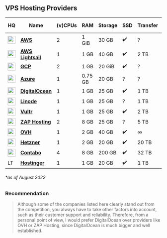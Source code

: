 ## VPS Hosting Providers

| HQ | Name | (v)CPUs | RAM | Storage | SSD | Transfer | Price | Incl. VAT | Safe 
| --- | --- | --- | --- | --- | --- | --- | --- | --- | --- |
| <img src="https://cdn.jsdelivr.net/npm/@azury/cdn/dist/locales/us.svg" width="25px" /> | [**AWS**](https://aws.amazon.com) | 2 | 1 GiB | 30 GB | ✔️ | ? | $6.87[\*](https://calculator.aws/#/estimate?id=6f840e242113d3f95d9f8909563de23367a361a7) | ? | ✔️ |
| <img src="https://cdn.jsdelivr.net/npm/@azury/cdn/dist/locales/us.svg" width="25px" /> | [**AWS Lightsail**](https://aws.amazon.com/lightsail) | 1 | 1 GB | 40 GB | ✔️ | 2 TB | $5[\*](https://aws.amazon.com/lightsail/pricing) | ? | ✔️ |
| <img src="https://cdn.jsdelivr.net/npm/@azury/cdn/dist/locales/us.svg" width="25px" /> | [**GCP**](https://cloud.google.com) | 2 | 1 GB | 20 GiB | ✔️ | ? | $9.52[\*](https://cloud.google.com/products/calculator/#id=c7f1b563-01a4-4e61-9760-1beb0d4385dc) | ? | ✔️ |
| <img src="https://cdn.jsdelivr.net/npm/@azury/cdn/dist/locales/us.svg" width="25px" /> | [**Azure**](https://azure.microsoft.com) | 1 | 0.75 GB | 20 GB | ? | ? | $13.19[\*](https://github.com/unvented/vps-hosters/raw/dev/ExportedEstimate.xlsx) | ? | ✔️ |
| <img src="https://cdn.jsdelivr.net/npm/@azury/cdn/dist/locales/us.svg" width="25px" /> | [**DigitalOcean**](https://digitalocean.com) | 1 | 1 GB | 25 GB | ✔️ | 1 TB | $6.00[\*](https://www.digitalocean.com/products/droplets)	| ✖️ | ✔️ |
| <img src="https://cdn.jsdelivr.net/npm/@azury/cdn/dist/locales/us.svg" width="25px" /> | [**Linode**](https://www.linode.com) | 1 | 1 GB | 25 GB | ? | 1 TB | $5.00[\*](https://www.linode.com/products/shared) | ? | ✔️ |
| <img src="https://cdn.jsdelivr.net/npm/@azury/cdn/dist/locales/us.svg" width="25px" /> | [**Vultr**](https://www.vultr.com) | 1 | 1 GB | 25 GB | ✔️ | 2 TB | $6.00[\*](https://www.vultr.com/products/cloud-compute) | ? | ✔️ |
| <img src="https://cdn.jsdelivr.net/npm/@azury/cdn/dist/locales/de.svg" width="25px" /> | [**ZAP Hosting**](https://zap-hosting.com/en) | 2 | 8 GB | 25 GB | ? | 5 TB | $8.06[\*](https://zap-hosting.com/en/shop/?myorder=UWyA9VyaBG231pdb3p2w3GdJP2DRV6h2rFsKgx4oU7zEN38bDtPUY3SqiRGcfdVQWUFR1GjVw7DlMEa0OYOZRWFwMXmV8OBNv0%2BHVggLW48gbgSbfX9jYAgVNX1DKwMpBS3CGNF1kkIvWYp2yrpMIuw9TnaDQJd3mNd1wwhwHGvAM3xIHGCovoVG9k05aoHaGD47kFf75125xVADGBPMFQBdnSEXNSLaXcmm8UlBQE6mq4afzaGx1YGhPKLquC0UaXCF6oR3U84qKA4BYrK%2FRcFxAVCw7qMcgWrNB9linutFmGQdADoSfgkT57GidWiHLmIW%2Bvc98QGDBGVZd2wSBhfoE%2BhBhcOe08TiuYsaZ82AcaAWP9bsjhMx%2FdPplSPDTPbHuKEgO0B%2FNBM6HehZmqBgdGPCQjK3tt%2FkB5jnwY6Xv2VeKwzeYCl8cIvfY5ApGMEevPxreeP4kwWZEyBCnWjnNrGRwgIqGQ3iFihNaOEpd0RQflkuON6Bf03jiCMyG%2FIpop%2F8p1oRz4jCIk8dWf4gHGTVVyFJB6FH2EvCJ28%3D) | ? | ✔️ |
| <img src="https://cdn.jsdelivr.net/npm/@azury/cdn/dist/locales/fr.svg" width="25px" /> | [**OVH**](https://us.ovhcloud.com/) | 1 | 2 GB | 40 GB | ✔️ | ∞ | $6.00[\*](https://us.ovhcloud.com/vps) | ? | ✔️ |
| <img src="https://cdn.jsdelivr.net/npm/@azury/cdn/dist/locales/de.svg" width="25px" /> | [**Hetzner**](https://www.hetzner.com) | 1 | 2 GB | 20 GB | ✔️ | 20 TB | ~$3.50[\*](https://www.hetzner.com/cloud) | ✖️ | ✔️ |
| <img src="https://cdn.jsdelivr.net/npm/@azury/cdn/dist/locales/de.svg" width="25px" /> | [**Contabo**](https://contabo.com/en) | 4 | 8 GB | 200 GB | ✔️ | 32 TB | $6.99[\*](https://contabo.com/en/vps) | ? | ✔️ |
| LT | [**Hostinger**](https://www.hostinger.com) | 1 | 1 GB | 20 GB | ✔️ | 1 TB | $8.99[\*](https://www.hostinger.com/cart-hosting/product/vps-1?referrer_page_url=https%3A%2F%2Fwww.hostinger.com%2Fvps-hosting) | ? | ✔️ |

###### *as of August 2022

### Recommendation

> Although some of the companies listed here clearly stand out from the competition, you always have to take other factors into account, such as their customer support and reliability. Therefore, from a personal point of view, I would prefer DigitalOcean over providers like OVH or ZAP Hosting, since DigitalOcean is much bigger and well established.
